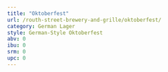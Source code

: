 ```yaml
---
title: "Oktoberfest"
url: /routh-street-brewery-and-grille/oktoberfest/
category: German Lager
style: German-Style Oktoberfest
abv: 0
ibu: 0
srm: 0
upc: 0
---
```


